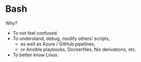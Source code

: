 Bash
=======================================

Why?

* To not feel confused.
* To understand, debug, modify others' scripts,
  * as well as Azure / GitHub pipelines,
  * or Ansible playbooks, Dockerfiles, Nix derivations, etc.
* To better know Linux.
